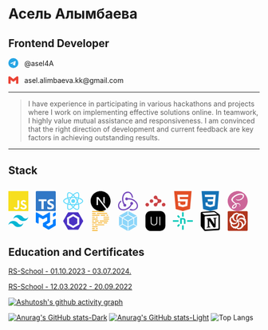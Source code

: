 # Асель Алымбаева

## **Frontend Developer**  
<p>
  <a href="https://t.me/asel4A" style="text-decoration: none;">
    <svg width="20" role="img" viewBox="0 0 24 24" fill="#26A5E4" xmlns="http://www.w3.org/2000/svg" style="vertical-align: middle; margin-right: 8px;">
      <title>Telegram</title>
      <path d="M11.944 0A12 12 0 0 0 0 12a12 12 0 0 0 12 12 12 12 0 0 0 12-12A12 12 0 0 0 12 0a12 12 0 0 0-.056 0zm4.962 7.224c.1-.002.321.023.465.14a.506.506 0 0 1 .171.325c.016.093.036.306.02.472-.18 1.898-.962 6.502-1.36 8.627-.168.9-.499 1.201-.82 1.23-.696.065-1.225-.46-1.9-.902-1.056-.693-1.653-1.124-2.678-1.8-1.185-.78-.417-1.21.258-1.91.177-.184 3.247-2.977 3.307-3.23.007-.032.014-.15-.056-.212s-.174-.041-.249-.024c-.106.024-1.793 1.14-5.061 3.345-.48.33-.913.49-1.302.48-.428-.008-1.252-.241-1.865-.44-.752-.245-1.349-.374-1.297-.789.027-.216.325-.437.893-.663 3.498-1.524 5.83-2.529 6.998-3.014 3.332-1.386 4.025-1.627 4.476-1.635z"/>
    </svg>
    <span style="vertical-align: middle;">@asel4A</span>
  </a>
</p> 
<p>
  <a href="https://mail.google.com/mail/" style="text-decoration: none;">
    <svg width="20" fill="#EA4335" role="img" viewBox="0 0 24 24" xmlns="http://www.w3.org/2000/svg" style="vertical-align: middle; margin-right: 8px;"><title>Gmail</title><path d="M24 5.457v13.909c0 .904-.732 1.636-1.636 1.636h-3.819V11.73L12 16.64l-6.545-4.91v9.273H1.636A1.636 1.636 0 0 1 0 19.366V5.457c0-2.023 2.309-3.178 3.927-1.964L5.455 4.64 12 9.548l6.545-4.91 1.528-1.145C21.69 2.28 24 3.434 24 5.457z"/></svg>
    <span style="vertical-align: middle;">asel.alimbaeva.kk@gmail.com</span>
  </a>
</p> 

---

> I have experience in participating in various hackathons and projects where I work on implementing effective solutions online. In teamwork, I highly value mutual assistance and responsiveness. I am convinced that the right direction of development and current feedback are key factors in achieving outstanding results.

---

## Stack

<svg width="40" fill="#F7DF1E" role="img" viewBox="0 0 24 24" xmlns="http://www.w3.org/2000/svg" style="vertical-align: middle; margin-right: 10px;"><title>JavaScript</title><path d="M0 0h24v24H0V0zm22.034 18.276c-.175-1.095-.888-2.015-3.003-2.873-.736-.345-1.554-.585-1.797-1.14-.091-.33-.105-.51-.046-.705.15-.646.915-.84 1.515-.66.39.12.75.42.976.9 1.034-.676 1.034-.676 1.755-1.125-.27-.42-.404-.601-.586-.78-.63-.705-1.469-1.065-2.834-1.034l-.705.089c-.676.165-1.32.525-1.71 1.005-1.14 1.291-.811 3.541.569 4.471 1.365 1.02 3.361 1.244 3.616 2.205.24 1.17-.87 1.545-1.966 1.41-.811-.18-1.26-.586-1.755-1.336l-1.83 1.051c.21.48.45.689.81 1.109 1.74 1.756 6.09 1.666 6.871-1.004.029-.09.24-.705.074-1.65l.046.067zm-8.983-7.245h-2.248c0 1.938-.009 3.864-.009 5.805 0 1.232.063 2.363-.138 2.711-.33.689-1.18.601-1.566.48-.396-.196-.597-.466-.83-.855-.063-.105-.11-.196-.127-.196l-1.825 1.125c.305.63.75 1.172 1.324 1.517.855.51 2.004.675 3.207.405.783-.226 1.458-.691 1.811-1.411.51-.93.402-2.07.397-3.346.012-2.054 0-4.109 0-6.179l.004-.056z"/></svg>
<svg width="40" fill="#3178C6" style="vertical-align: middle; margin-right: 10px;" role="img" viewBox="0 0 24 24" xmlns="http://www.w3.org/2000/svg"><title>TypeScript</title><path d="M1.125 0C.502 0 0 .502 0 1.125v21.75C0 23.498.502 24 1.125 24h21.75c.623 0 1.125-.502 1.125-1.125V1.125C24 .502 23.498 0 22.875 0zm17.363 9.75c.612 0 1.154.037 1.627.111a6.38 6.38 0 0 1 1.306.34v2.458a3.95 3.95 0 0 0-.643-.361 5.093 5.093 0 0 0-.717-.26 5.453 5.453 0 0 0-1.426-.2c-.3 0-.573.028-.819.086a2.1 2.1 0 0 0-.623.242c-.17.104-.3.229-.393.374a.888.888 0 0 0-.14.49c0 .196.053.373.156.529.104.156.252.304.443.444s.423.276.696.41c.273.135.582.274.926.416.47.197.892.407 1.266.628.374.222.695.473.963.753.268.279.472.598.614.957.142.359.214.776.214 1.253 0 .657-.125 1.21-.373 1.656a3.033 3.033 0 0 1-1.012 1.085 4.38 4.38 0 0 1-1.487.596c-.566.12-1.163.18-1.79.18a9.916 9.916 0 0 1-1.84-.164 5.544 5.544 0 0 1-1.512-.493v-2.63a5.033 5.033 0 0 0 3.237 1.2c.333 0 .624-.03.872-.09.249-.06.456-.144.623-.25.166-.108.29-.234.373-.38a1.023 1.023 0 0 0-.074-1.089 2.12 2.12 0 0 0-.537-.5 5.597 5.597 0 0 0-.807-.444 27.72 27.72 0 0 0-1.007-.436c-.918-.383-1.602-.852-2.053-1.405-.45-.553-.676-1.222-.676-2.005 0-.614.123-1.141.369-1.582.246-.441.58-.804 1.004-1.089a4.494 4.494 0 0 1 1.47-.629 7.536 7.536 0 0 1 1.77-.201zm-15.113.188h9.563v2.166H9.506v9.646H6.789v-9.646H3.375z"/></svg>
<svg width="40" fill="#61DAFB" style="vertical-align: middle; margin-right: 10px;" role="img" viewBox="0 0 24 24" xmlns="http://www.w3.org/2000/svg"><title>React</title><path d="M14.23 12.004a2.236 2.236 0 0 1-2.235 2.236 2.236 2.236 0 0 1-2.236-2.236 2.236 2.236 0 0 1 2.235-2.236 2.236 2.236 0 0 1 2.236 2.236zm2.648-10.69c-1.346 0-3.107.96-4.888 2.622-1.78-1.653-3.542-2.602-4.887-2.602-.41 0-.783.093-1.106.278-1.375.793-1.683 3.264-.973 6.365C1.98 8.917 0 10.42 0 12.004c0 1.59 1.99 3.097 5.043 4.03-.704 3.113-.39 5.588.988 6.38.32.187.69.275 1.102.275 1.345 0 3.107-.96 4.888-2.624 1.78 1.654 3.542 2.603 4.887 2.603.41 0 .783-.09 1.106-.275 1.374-.792 1.683-3.263.973-6.365C22.02 15.096 24 13.59 24 12.004c0-1.59-1.99-3.097-5.043-4.032.704-3.11.39-5.587-.988-6.38-.318-.184-.688-.277-1.092-.278zm-.005 1.09v.006c.225 0 .406.044.558.127.666.382.955 1.835.73 3.704-.054.46-.142.945-.25 1.44-.96-.236-2.006-.417-3.107-.534-.66-.905-1.345-1.727-2.035-2.447 1.592-1.48 3.087-2.292 4.105-2.295zm-9.77.02c1.012 0 2.514.808 4.11 2.28-.686.72-1.37 1.537-2.02 2.442-1.107.117-2.154.298-3.113.538-.112-.49-.195-.964-.254-1.42-.23-1.868.054-3.32.714-3.707.19-.09.4-.127.563-.132zm4.882 3.05c.455.468.91.992 1.36 1.564-.44-.02-.89-.034-1.345-.034-.46 0-.915.01-1.36.034.44-.572.895-1.096 1.345-1.565zM12 8.1c.74 0 1.477.034 2.202.093.406.582.802 1.203 1.183 1.86.372.64.71 1.29 1.018 1.946-.308.655-.646 1.31-1.013 1.95-.38.66-.773 1.288-1.18 1.87-.728.063-1.466.098-2.21.098-.74 0-1.477-.035-2.202-.093-.406-.582-.802-1.204-1.183-1.86-.372-.64-.71-1.29-1.018-1.946.303-.657.646-1.313 1.013-1.954.38-.66.773-1.286 1.18-1.868.728-.064 1.466-.098 2.21-.098zm-3.635.254c-.24.377-.48.763-.704 1.16-.225.39-.435.782-.635 1.174-.265-.656-.49-1.31-.676-1.947.64-.15 1.315-.283 2.015-.386zm7.26 0c.695.103 1.365.23 2.006.387-.18.632-.405 1.282-.66 1.933-.2-.39-.41-.783-.64-1.174-.225-.392-.465-.774-.705-1.146zm3.063.675c.484.15.944.317 1.375.498 1.732.74 2.852 1.708 2.852 2.476-.005.768-1.125 1.74-2.857 2.475-.42.18-.88.342-1.355.493-.28-.958-.646-1.956-1.1-2.98.45-1.017.81-2.01 1.085-2.964zm-13.395.004c.278.96.645 1.957 1.1 2.98-.45 1.017-.812 2.01-1.086 2.964-.484-.15-.944-.318-1.37-.5-1.732-.737-2.852-1.706-2.852-2.474 0-.768 1.12-1.742 2.852-2.476.42-.18.88-.342 1.356-.494zm11.678 4.28c.265.657.49 1.312.676 1.948-.64.157-1.316.29-2.016.39.24-.375.48-.762.705-1.158.225-.39.435-.788.636-1.18zm-9.945.02c.2.392.41.783.64 1.175.23.39.465.772.705 1.143-.695-.102-1.365-.23-2.006-.386.18-.63.406-1.282.66-1.933zM17.92 16.32c.112.493.2.968.254 1.423.23 1.868-.054 3.32-.714 3.708-.147.09-.338.128-.563.128-1.012 0-2.514-.807-4.11-2.28.686-.72 1.37-1.536 2.02-2.44 1.107-.118 2.154-.3 3.113-.54zm-11.83.01c.96.234 2.006.415 3.107.532.66.905 1.345 1.727 2.035 2.446-1.595 1.483-3.092 2.295-4.11 2.295-.22-.005-.406-.05-.553-.132-.666-.38-.955-1.834-.73-3.703.054-.46.142-.944.25-1.438zm4.56.64c.44.02.89.034 1.345.034.46 0 .915-.01 1.36-.034-.44.572-.895 1.095-1.345 1.565-.455-.47-.91-.993-1.36-1.565z"/></svg>
<svg width="40" fill="#000" style="vertical-align: middle; margin-right: 10px;" role="img" viewBox="0 0 24 24" xmlns="http://www.w3.org/2000/svg"><title>Next.js</title><path d="M18.665 21.978C16.758 23.255 14.465 24 12 24 5.377 24 0 18.623 0 12S5.377 0 12 0s12 5.377 12 12c0 3.583-1.574 6.801-4.067 9.001L9.219 7.2H7.2v9.596h1.615V9.251l9.85 12.727Zm-3.332-8.533 1.6 2.061V7.2h-1.6v6.245Z"/></svg>
<svg width="40" fill="#764ABC" style="vertical-align: middle; margin-right: 10px;" role="img" viewBox="0 0 24 24" xmlns="http://www.w3.org/2000/svg"><title>Redux</title><path d="M16.634 16.504c.87-.075 1.543-.84 1.5-1.754-.047-.914-.796-1.648-1.709-1.648h-.061a1.71 1.71 0 00-1.648 1.769c.03.479.226.869.494 1.153-1.048 2.038-2.621 3.536-5.005 4.795-1.603.838-3.296 1.154-4.944.93-1.378-.195-2.456-.81-3.116-1.799-.988-1.499-1.078-3.116-.255-4.734.6-1.17 1.499-2.023 2.099-2.443a9.96 9.96 0 01-.42-1.543C-.868 14.408-.416 18.752.932 20.805c1.004 1.498 3.057 2.456 5.304 2.456.6 0 1.23-.044 1.843-.194 3.897-.749 6.848-3.086 8.541-6.532zm5.348-3.746c-2.32-2.728-5.738-4.226-9.634-4.226h-.51c-.253-.554-.837-.899-1.498-.899h-.045c-.943 0-1.678.81-1.647 1.753.03.898.794 1.648 1.708 1.648h.074a1.69 1.69 0 001.499-1.049h.555c2.309 0 4.495.674 6.488 1.992 1.527 1.005 2.622 2.323 3.237 3.897.538 1.288.509 2.547-.045 3.597-.855 1.647-2.294 2.517-4.196 2.517-1.199 0-2.367-.375-2.967-.644-.36.298-.96.793-1.394 1.093 1.318.598 2.652.943 3.94.943 2.922 0 5.094-1.647 5.919-3.236.898-1.798.824-4.824-1.47-7.416zM6.49 17.042c.03.899.793 1.648 1.708 1.648h.06a1.688 1.688 0 001.648-1.768c0-.9-.779-1.647-1.693-1.647h-.06c-.06 0-.15 0-.226.029-1.243-2.098-1.768-4.347-1.572-6.772.12-1.828.72-3.417 1.797-4.735.9-1.124 2.593-1.68 3.747-1.708 3.236-.061 4.585 3.971 4.689 5.574l1.498.45C17.741 3.197 14.686.62 11.764.62 9.02.62 6.49 2.613 5.47 5.535 4.077 9.43 4.991 13.177 6.7 16.174c-.15.195-.24.539-.21.868z"/></svg>
<svg width="40" fill="#CA4245" style="vertical-align: middle; margin-right: 10px;" role="img" viewBox="0 0 24 24" xmlns="http://www.w3.org/2000/svg"><title>React Router</title><path d="M12.118 5.466a2.306 2.306 0 00-.623.08c-.278.067-.702.332-.953.583-.41.423-.49.609-.662 1.469-.08.423.41 1.43.847 1.734.45.317 1.085.502 2.065.608 1.429.16 1.84.636 1.84 2.197 0 1.377-.385 1.747-1.96 1.906-1.707.172-2.58.834-2.765 2.117-.106.781.41 1.76 1.125 2.091 1.627.768 3.15-.198 3.467-2.196.211-1.284.622-1.642 1.998-1.747 1.588-.133 2.409-.675 2.713-1.787.278-1.02-.304-2.157-1.297-2.554-.264-.106-.873-.238-1.35-.291-1.495-.16-1.879-.424-2.038-1.39-.225-1.337-.317-1.562-.794-2.09a2.174 2.174 0 00-1.613-.73zm-4.785 4.36a2.145 2.145 0 00-.497.048c-1.469.318-2.17 2.051-1.35 3.295 1.178 1.774 3.944.953 3.97-1.177.012-1.193-.98-2.143-2.123-2.166zM2.089 14.19a2.22 2.22 0 00-.427.052c-2.158.476-2.237 3.626-.106 4.182.53.145.582.145 1.111.013 1.191-.318 1.866-1.456 1.549-2.607-.278-1.02-1.144-1.664-2.127-1.64zm19.824.008c-.233.002-.477.058-.784.162-1.39.477-1.866 2.092-.98 3.336.557.794 1.96 1.058 2.82.516 1.416-.874 1.363-3.057-.093-3.746-.38-.186-.663-.271-.963-.268z"/></svg>
<svg width="40" fill="#E34F26" style="vertical-align: middle; margin-right: 10px;" role="img" viewBox="0 0 24 24" xmlns="http://www.w3.org/2000/svg"><title>HTML5</title><path d="M1.5 0h21l-1.91 21.563L11.977 24l-8.564-2.438L1.5 0zm7.031 9.75l-.232-2.718 10.059.003.23-2.622L5.412 4.41l.698 8.01h9.126l-.326 3.426-2.91.804-2.955-.81-.188-2.11H6.248l.33 4.171L12 19.351l5.379-1.443.744-8.157H8.531z"/></svg>
<svg width="40" fill="#1572B6" style="vertical-align: middle; margin-right: 10px;" role="img" viewBox="0 0 24 24" xmlns="http://www.w3.org/2000/svg"><title>CSS3</title><path d="M1.5 0h21l-1.91 21.563L11.977 24l-8.565-2.438L1.5 0zm17.09 4.413L5.41 4.41l.213 2.622 10.125.002-.255 2.716h-6.64l.24 2.573h6.182l-.366 3.523-2.91.804-2.956-.81-.188-2.11h-2.61l.29 3.855L12 19.288l5.373-1.53L18.59 4.414z"/></svg>
<svg width="40" fill="#CC6699" style="vertical-align: middle; margin-right: 10px;" role="img" viewBox="0 0 24 24" xmlns="http://www.w3.org/2000/svg"><title>Sass</title><path d="M12 0c6.627 0 12 5.373 12 12s-5.373 12-12 12S0 18.627 0 12 5.373 0 12 0zM9.615 15.998c.175.645.156 1.248-.024 1.792l-.065.18c-.024.061-.052.12-.078.176-.14.29-.326.56-.555.81-.698.759-1.672 1.047-2.09.805-.45-.262-.226-1.335.584-2.19.871-.918 2.12-1.509 2.12-1.509v-.003l.108-.061zm9.911-10.861c-.542-2.133-4.077-2.834-7.422-1.645-1.989.707-4.144 1.818-5.693 3.267C4.568 8.48 4.275 9.98 4.396 10.607c.427 2.211 3.457 3.657 4.703 4.73v.006c-.367.18-3.056 1.529-3.686 2.925-.675 1.47.105 2.521.615 2.655 1.575.436 3.195-.36 4.065-1.649.84-1.261.766-2.881.404-3.676.496-.135 1.08-.195 1.83-.104 2.101.24 2.521 1.56 2.43 2.1-.09.539-.523.854-.674.944-.15.091-.195.12-.181.181.015.09.091.09.21.075.165-.03 1.096-.45 1.141-1.471.045-1.29-1.186-2.729-3.375-2.7-.9.016-1.471.091-1.875.256-.03-.045-.061-.075-.105-.105-1.35-1.455-3.855-2.475-3.75-4.41.03-.705.285-2.564 4.8-4.814 3.705-1.846 6.661-1.335 7.171-.21.733 1.604-1.576 4.59-5.431 5.024-1.47.165-2.235-.404-2.431-.615-.209-.225-.239-.24-.314-.194-.12.06-.045.255 0 .375.12.3.585.825 1.396 1.095.704.225 2.43.359 4.5-.45 2.324-.899 4.139-3.405 3.614-5.505l.073.067z"/></svg>
<svg width="40" fill="#06B6D4" style="vertical-align: middle; margin-right: 10px;"  role="img" viewBox="0 0 24 24" xmlns="http://www.w3.org/2000/svg"><title>Tailwind CSS</title><path d="M12.001,4.8c-3.2,0-5.2,1.6-6,4.8c1.2-1.6,2.6-2.2,4.2-1.8c0.913,0.228,1.565,0.89,2.288,1.624 C13.666,10.618,15.027,12,18.001,12c3.2,0,5.2-1.6,6-4.8c-1.2,1.6-2.6,2.2-4.2,1.8c-0.913-0.228-1.565-0.89-2.288-1.624 C16.337,6.182,14.976,4.8,12.001,4.8z M6.001,12c-3.2,0-5.2,1.6-6,4.8c1.2-1.6,2.6-2.2,4.2-1.8c0.913,0.228,1.565,0.89,2.288,1.624 c1.177,1.194,2.538,2.576,5.512,2.576c3.2,0,5.2-1.6,6-4.8c-1.2,1.6-2.6,2.2-4.2,1.8c-0.913-0.228-1.565-0.89-2.288-1.624 C10.337,13.382,8.976,12,6.001,12z"/></svg>
<svg width="40" fill="#007FFF" style="vertical-align: middle; margin-right: 10px;" role="img" viewBox="0 0 24 24" xmlns="http://www.w3.org/2000/svg"><title>MUI</title><path d="M20.229 15.793a.666.666 0 0 0 .244-.243.666.666 0 0 0 .09-.333l.012-3.858a.666.666 0 0 1 .09-.333.666.666 0 0 1 .245-.243L23 9.58a.667.667 0 0 1 .333-.088.667.667 0 0 1 .333.09.667.667 0 0 1 .244.243.666.666 0 0 1 .089.333v7.014a.667.667 0 0 1-.335.578l-7.893 4.534a.666.666 0 0 1-.662 0l-6.194-3.542a.667.667 0 0 1-.246-.244.667.667 0 0 1-.09-.335v-3.537c0-.004.004-.006.008-.004s.008 0 .008-.005v-.004c0-.003.002-.005.004-.007l5.102-2.93c.004-.003.002-.01-.003-.01a.005.005 0 0 1-.004-.002.005.005 0 0 1-.001-.004l.01-3.467a.667.667 0 0 0-.333-.58.667.667 0 0 0-.667 0L8.912 9.799a.667.667 0 0 1-.665 0l-3.804-2.19a.667.667 0 0 0-.999.577v6.267a.667.667 0 0 1-.332.577.666.666 0 0 1-.332.09.667.667 0 0 1-.333-.088L.336 13.825a.667.667 0 0 1-.246-.244.667.667 0 0 1-.09-.336L.019 2.292a.667.667 0 0 1 .998-.577l7.23 4.153a.667.667 0 0 0 .665 0l7.228-4.153a.666.666 0 0 1 .333-.088.666.666 0 0 1 .333.09.667.667 0 0 1 .244.244.667.667 0 0 1 .088.333V13.25c0 .117-.03.232-.089.334a.667.667 0 0 1-.245.244l-3.785 2.18a.667.667 0 0 0-.245.245.666.666 0 0 0-.089.334.667.667 0 0 0 .09.334.666.666 0 0 0 .247.244l2.088 1.189a.67.67 0 0 0 .33.087.667.667 0 0 0 .332-.089l4.457-2.56Zm.438-9.828a.666.666 0 0 0 .09.335.666.666 0 0 0 .248.244.667.667 0 0 0 .67-.008l2.001-1.2a.666.666 0 0 0 .237-.243.667.667 0 0 0 .087-.329V2.32a.667.667 0 0 0-.091-.335.667.667 0 0 0-.584-.33.667.667 0 0 0-.334.094l-2 1.2a.666.666 0 0 0-.238.243.668.668 0 0 0-.086.329v2.445Z"/></svg>
<svg width="40" fill="#4B32C3" style="vertical-align: middle; margin-right: 10px;" role="img" viewBox="0 0 24 24" xmlns="http://www.w3.org/2000/svg"><title>ESLint</title><path d="M7.257 9.132L11.816 6.5a.369.369 0 0 1 .368 0l4.559 2.632a.369.369 0 0 1 .184.32v5.263a.37.37 0 0 1-.184.319l-4.559 2.632a.369.369 0 0 1-.368 0l-4.559-2.632a.369.369 0 0 1-.184-.32V9.452a.37.37 0 0 1 .184-.32M23.852 11.53l-5.446-9.475c-.198-.343-.564-.596-.96-.596H6.555c-.396 0-.762.253-.96.596L.149 11.509a1.127 1.127 0 0 0 0 1.117l5.447 9.398c.197.342.563.517.959.517h10.893c.395 0 .76-.17.959-.512l5.446-9.413a1.069 1.069 0 0 0 0-1.086m-4.51 4.556a.4.4 0 0 1-.204.338L12.2 20.426a.395.395 0 0 1-.392 0l-6.943-4.002a.4.4 0 0 1-.205-.338V8.08c0-.14.083-.269.204-.338L11.8 3.74c.12-.07.272-.07.392 0l6.943 4.003a.4.4 0 0 1 .206.338z"/></svg>
<svg width="40" fill="#F7B93E" style="vertical-align: middle; margin-right: 10px;" role="img" viewBox="0 0 24 24" xmlns="http://www.w3.org/2000/svg"><title>Prettier</title><path d="M8.571 23.429A.571.571 0 0 1 8 24H2.286a.571.571 0 0 1 0-1.143H8c.316 0 .571.256.571.572zM8 20.57H6.857a.571.571 0 0 0 0 1.143H8a.571.571 0 0 0 0-1.143zm-5.714 1.143H4.57a.571.571 0 0 0 0-1.143H2.286a.571.571 0 0 0 0 1.143zM8 18.286H2.286a.571.571 0 0 0 0 1.143H8a.571.571 0 0 0 0-1.143zM16 16H5.714a.571.571 0 0 0 0 1.143H16A.571.571 0 0 0 16 16zM2.286 17.143h1.143a.571.571 0 0 0 0-1.143H2.286a.571.571 0 0 0 0 1.143zm17.143-3.429H16a.571.571 0 0 0 0 1.143h3.429a.571.571 0 0 0 0-1.143zM9.143 14.857h4.571a.571.571 0 0 0 0-1.143H9.143a.571.571 0 0 0 0 1.143zm-6.857 0h4.571a.571.571 0 0 0 0-1.143H2.286a.571.571 0 0 0 0 1.143zM20.57 11.43H11.43a.571.571 0 0 0 0 1.142h9.142a.571.571 0 0 0 0-1.142zM9.714 12a.571.571 0 0 0-.571-.571H5.714a.571.571 0 0 0 0 1.142h3.429A.571.571 0 0 0 9.714 12zm-7.428.571h1.143a.571.571 0 0 0 0-1.142H2.286a.571.571 0 0 0 0 1.142zm19.428-3.428H16a.571.571 0 0 0 0 1.143h5.714a.571.571 0 0 0 0-1.143zM2.286 10.286H8a.571.571 0 0 0 0-1.143H2.286a.571.571 0 0 0 0 1.143zm13.143-2.857c0 .315.255.571.571.571h5.714a.571.571 0 0 0 0-1.143H16a.571.571 0 0 0-.571.572zm-8.572-.572a.571.571 0 0 0 0 1.143H8a.571.571 0 0 0 0-1.143H6.857zM2.286 8H4.57a.571.571 0 0 0 0-1.143H2.286a.571.571 0 0 0 0 1.143zm16.571-2.857c0 .315.256.571.572.571h1.142a.571.571 0 0 0 0-1.143H19.43a.571.571 0 0 0-.572.572zm-1.143 0a.571.571 0 0 0-.571-.572H12.57a.571.571 0 0 0 0 1.143h4.572a.571.571 0 0 0 .571-.571zm-15.428.571h8a.571.571 0 0 0 0-1.143h-8a.571.571 0 0 0 0 1.143zm5.143-2.857c0 .316.255.572.571.572h11.429a.571.571 0 0 0 0-1.143H8a.571.571 0 0 0-.571.571zm-5.143.572h3.428a.571.571 0 0 0 0-1.143H2.286a.571.571 0 0 0 0 1.143zm0-2.286H16A.571.571 0 0 0 16 0H2.286a.571.571 0 0 0 0 1.143z"/></svg>
<svg width="40" fill="#8DD6F9" style="vertical-align: middle; margin-right: 10px;" role="img" viewBox="0 0 24 24" xmlns="http://www.w3.org/2000/svg"><title>Webpack</title><path d="M22.1987 18.498l-9.7699 5.5022v-4.2855l6.0872-3.3338 3.6826 2.117zm.6683-.6026V6.3884l-3.5752 2.0544v7.396zm-21.0657.6026l9.7699 5.5022v-4.2855L5.484 16.3809l-3.6826 2.117zm-.6683-.6026V6.3884l3.5751 2.0544v7.396zm.4183-12.2515l10.0199-5.644v4.1434L5.152 7.6586l-.0489.028zm20.8975 0l-10.02-5.644v4.1434l6.4192 3.5154.0489.028 3.5518-2.0427zm-10.8775 13.096l-6.0056-3.2873V8.9384l6.0054 3.4525v6.349zm.8575 0l6.0053-3.2873V8.9384l-6.0053 3.4525zM5.9724 8.1845l6.0287-3.3015L18.03 8.1845l-6.0288 3.4665z"/></svg>
<svg width="40" fill="#000" style="vertical-align: middle; margin-right: 10px;" role="img" viewBox="0 0 24 24" xmlns="http://www.w3.org/2000/svg"><title>NextUI</title><path d="M6.353 0h11.294A6.353 6.353 0 0 1 24 6.353v11.294A6.353 6.353 0 0 1 17.647 24H6.353A6.353 6.353 0 0 1 0 17.647V6.353A6.353 6.353 0 0 1 6.353 0Zm7.755 6.913h-.933v6.702a2.88 2.88 0 0 1-.362 1.45c-.24.424-.596.77-1.025 1-.443.244-.96.365-1.553.365-.592 0-1.108-.121-1.55-.364a2.603 2.603 0 0 1-1.024-1 2.865 2.865 0 0 1-.365-1.45V6.912h-.933v6.767a3.558 3.558 0 0 0 .489 1.862c.327.547.798.994 1.362 1.292.582.316 1.256.474 2.021.474.769 0 1.444-.157 2.024-.471a3.473 3.473 0 0 0 1.36-1.293c.33-.565.5-1.21.49-1.864V6.913Zm3.648 10.22V6.914h-.933v10.22h.933Z"/></svg>
<svg width="40" fill="#00C7B7" style="vertical-align: middle; margin-right: 10px;" role="img" viewBox="0 0 24 24" xmlns="http://www.w3.org/2000/svg"><title>Netlify</title><path d="M6.49 19.04h-.23L5.13 17.9v-.23l1.73-1.71h1.2l.15.15v1.2L6.5 19.04ZM5.13 6.31V6.1l1.13-1.13h.23L8.2 6.68v1.2l-.15.15h-1.2L5.13 6.31Zm9.96 9.09h-1.65l-.14-.13v-3.83c0-.68-.27-1.2-1.1-1.23-.42 0-.9 0-1.43.02l-.07.08v4.96l-.14.14H8.9l-.13-.14V8.73l.13-.14h3.7a2.6 2.6 0 0 1 2.61 2.6v4.08l-.13.14Zm-8.37-2.44H.14L0 12.82v-1.64l.14-.14h6.58l.14.14v1.64l-.14.14Zm17.14 0h-6.58l-.14-.14v-1.64l.14-.14h6.58l.14.14v1.64l-.14.14ZM11.05 6.55V1.64l.14-.14h1.65l.14.14v4.9l-.14.14h-1.65l-.14-.13Zm0 15.81v-4.9l.14-.14h1.65l.14.13v4.91l-.14.14h-1.65l-.14-.14Z"/></svg>
<svg width="40" fill="#000000" style="vertical-align: middle; margin-right: 10px;" role="img" viewBox="0 0 24 24" xmlns="http://www.w3.org/2000/svg"><title>Notion</title><path d="M4.459 4.208c.746.606 1.026.56 2.428.466l13.215-.793c.28 0 .047-.28-.046-.326L17.86 1.968c-.42-.326-.981-.7-2.055-.607L3.01 2.295c-.466.046-.56.28-.374.466zm.793 3.08v13.904c0 .747.373 1.027 1.214.98l14.523-.84c.841-.046.935-.56.935-1.167V6.354c0-.606-.233-.933-.748-.887l-15.177.887c-.56.047-.747.327-.747.933zm14.337.745c.093.42 0 .84-.42.888l-.7.14v10.264c-.608.327-1.168.514-1.635.514-.748 0-.935-.234-1.495-.933l-4.577-7.186v6.952L12.21 19s0 .84-1.168.84l-3.222.186c-.093-.186 0-.653.327-.746l.84-.233V9.854L7.822 9.76c-.094-.42.14-1.026.793-1.073l3.456-.233 4.764 7.279v-6.44l-1.215-.139c-.093-.514.28-.887.747-.933zM1.936 1.035l13.31-.98c1.634-.14 2.055-.047 3.082.7l4.249 2.986c.7.513.934.653.934 1.213v16.378c0 1.026-.373 1.634-1.68 1.726l-15.458.934c-.98.047-1.448-.093-1.962-.747l-3.129-4.06c-.56-.747-.793-1.306-.793-1.96V2.667c0-.839.374-1.54 1.447-1.632z"/></svg>
<svg width="40" fill="#B1361E" style="vertical-align: middle; margin-right: 10px;"  role="img" viewBox="0 0 24 24" xmlns="http://www.w3.org/2000/svg"><title>Codewars</title><path d="M1.072.142A1.072 1.072 0 0 0 0 1.214v21.572a1.072 1.072 0 0 0 1.072 1.072h21.856A1.072 1.072 0 0 0 24 22.786V1.214A1.072 1.072 0 0 0 22.928.142zm9.736 1.818a.904.904 0 0 1 .828.539.784.784 0 0 1 1.274.493.639.639 0 0 1 .29-.06c.33.008.59.262.625.575a1.322 1.322 0 0 1 .624-.515 1.325 1.325 0 0 1 1.718.71 1.098 1.098 0 0 1 .306-.236 1.102 1.102 0 0 1 1.483.479 1.094 1.094 0 0 1 .12.47.994.994 0 0 1 1.322 1.214.904.904 0 0 1 .874 1.438.784.784 0 0 1 .176 1.356.639.639 0 0 1 .19.224.642.642 0 0 1-.011.613 1.326 1.326 0 0 1 .482.235 1.334 1.334 0 0 1 .258 1.842 1.098 1.098 0 0 1 .35.15 1.102 1.102 0 0 1 .337 1.516 1.094 1.094 0 0 1-.344.344.994.994 0 0 1 .228 1.318 1.006 1.006 0 0 1-.605.434.904.904 0 0 1-.803 1.482.814.814 0 0 0-.008-.04.784.784 0 0 1-1.075.873.639.639 0 0 1-.098.28.625.625 0 0 1-.43.288 1.33 1.33 0 0 1 .023.456 1.334 1.334 0 0 1-1.44 1.173 1.098 1.098 0 0 1 .054.377 1.102 1.102 0 0 1-1.128 1.072 1.098 1.098 0 0 1-.47-.12.994.994 0 0 1-1.696.583.904.904 0 0 1-1.685.075.784.784 0 0 1-1.274-.493.639.639 0 0 1-.29.064.64.64 0 0 1-.621-.58l.004-.007a1.326 1.326 0 0 1-.632.523 1.334 1.334 0 0 1-1.718-.706 1.098 1.098 0 0 1-.306.232 1.102 1.102 0 0 1-1.48-.478 1.094 1.094 0 0 1-.123-.471.994.994 0 0 1-1.318-1.21.904.904 0 0 1-.874-1.442.784.784 0 0 1-.176-1.356.639.639 0 0 1-.194-.224.642.642 0 0 1 .011-.61l.019.004a1.326 1.326 0 0 1-.497-.239 1.334 1.334 0 0 1-.262-1.845 1.098 1.098 0 0 1-.35-.146 1.102 1.102 0 0 1-.337-1.52 1.094 1.094 0 0 1 .347-.34A.994.994 0 0 1 2.88 9a.904.904 0 0 1 .803-1.48.784.784 0 0 1 1.083-.836.639.639 0 0 1 .098-.28.649.649 0 0 1 .433-.288 1.33 1.33 0 0 1-.026-.452A1.334 1.334 0 0 1 6.716 4.49a1.098 1.098 0 0 1-.06-.377 1.101 1.101 0 0 1 1.13-1.073 1.094 1.094 0 0 1 .47.115.994.994 0 0 1 1.696-.579.904.904 0 0 1 .857-.617zM3.683 7.519a.784.784 0 0 0 .008.041l-.004-.04a.904.904 0 0 0-.004-.001zM17.502 19.61a1.098 1.098 0 0 0-.002-.004h-.037a1.334 1.334 0 0 0 .039.004zM13.825 3.507a1.322 1.322 0 0 0-.008.012l.008-.011zm-2.369-.014l-.003.003a.9.9 0 0 1-.665.27.896.896 0 0 1-.583-.232.994.994 0 0 1-.986.732.99.99 0 0 1-.362-.075 1.098 1.098 0 0 1-1.061 1.046 1.326 1.326 0 0 1 .123.736 1.334 1.334 0 0 1-.725 1.035 1.1 1.1 0 0 1 .307.795 1.106 1.106 0 0 1-.232.65c.321.18.53.523.523.915a1.016 1.016 0 0 1-.07.337.915.915 0 0 1 .82.937.923.923 0 0 1-.01.138.74.74 0 0 1 .157-.01c.343.007.627.25.702.57a.661.661 0 0 1 .38-.111c.31.007.561.224.632.511a.418.418 0 0 1 .381-.015 1.352 1.352 0 0 1 .303-.63.418.418 0 0 1-.12-.143.422.422 0 0 1 .004-.392.665.665 0 0 1-.325-1.117.736.736 0 0 1-.359-.336.74.74 0 0 1 .385-1.023.747.747 0 0 0-.06.026.915.915 0 0 1-.201-.262.915.915 0 0 1 .623-1.315V6.53a1.02 1.02 0 0 1 .437-1.371 1.012 1.012 0 0 1 .553-.112 1.11 1.11 0 0 1 .598-1.054 1.12 1.12 0 0 1 .06-.026.642.642 0 0 1-.109-.21.784.784 0 0 1-.455.132.784.784 0 0 1-.662-.396zm4.573 1.512a1.326 1.326 0 0 1-.587.46 1.334 1.334 0 0 1-1.255-.142v-.011a1.11 1.11 0 0 1-.553.66 1.106 1.106 0 0 1-.683.113 1.02 1.02 0 0 1-.553.889 1.016 1.016 0 0 1-.329.105.918.918 0 0 1-.43 1.169.923.923 0 0 1-.127.056.74.74 0 0 1 .086.13.738.738 0 0 1-.168.89.661.661 0 0 1 .28.283.655.655 0 0 1-.149.796.418.418 0 0 1 .153.164c.019.034.03.068.038.101a1.356 1.356 0 0 1 .672-.015.422.422 0 0 1 .056-.142.422.422 0 0 1 .34-.194.665.665 0 0 1 .796-.848.736.736 0 0 1 .112-.478.733.733 0 0 1 1.016-.224.915.915 0 0 1 .127-.306.915.915 0 0 1 1.27-.28.915.915 0 0 1 .179.153 1.02 1.02 0 0 1 1.408-.314 1.012 1.012 0 0 1 .374.422c.355-.24.833-.261 1.214-.015a1.11 1.11 0 0 1 .209.172.642.642 0 0 1 .082-.108.784.784 0 0 1-.332-.337.784.784 0 0 1 .03-.77.9.9 0 0 1-.553-.455.896.896 0 0 1-.075-.624.994.994 0 0 1-1.117-.511.994.994 0 0 1-.104-.359 1.098 1.098 0 0 1-1.427-.43zM5.249 7.37a.784.784 0 0 1-.124.46.784.784 0 0 1-.68.362c.06.235.026.49-.112.71a.896.896 0 0 1-.5.377c.31.325.373.829.12 1.225a.99.99 0 0 1-.255.269 1.098 1.098 0 0 1 .351 1.45 1.326 1.326 0 0 1 .691.276 1.334 1.334 0 0 1 .512 1.154c.28-.064.579-.019.84.15a1.106 1.106 0 0 1 .438.53 1.02 1.02 0 0 1 1.05.03 1.016 1.016 0 0 1 .257.231.914.914 0 0 1 1.225-.224.919.919 0 0 1 .112.086.74.74 0 0 1 .071-.142.74.74 0 0 1 .852-.306.661.661 0 0 1 .1-.381.664.664 0 0 1 .763-.273.418.418 0 0 1 .246-.373 1.36 1.36 0 0 1-.358-.523v-.008a.418.418 0 0 1-.25.075.422.422 0 0 1-.344-.19.665.665 0 0 1-1.132-.243.736.736 0 0 1-.47.149.733.733 0 0 1-.718-.755.915.915 0 0 1-.329.049.915.915 0 0 1-.855-1.177h-.004a1.016 1.016 0 0 1-.993-1.042 1.012 1.012 0 0 1 .168-.534 1.11 1.11 0 0 1-.64-1.035 1.11 1.11 0 0 1 .068-.358.65.65 0 0 1-.1-.019zm11.127 2.133a.913.913 0 0 1-1.225.224.926.926 0 0 1-.112-.082.74.74 0 0 1-.067.142.74.74 0 0 1-.852.302.661.661 0 0 1-.105.385.662.662 0 0 1-.762.277.418.418 0 0 1-.063.212.426.426 0 0 1-.075.086 1.356 1.356 0 0 1 .314.564.418.418 0 0 1 .187-.04.422.422 0 0 1 .343.194.665.665 0 0 1 1.136.242.736.736 0 0 1 .467-.153c.41.008.728.348.72.755a.74.74 0 0 1 0 .008v-.005a.915.915 0 0 1 .326-.052.915.915 0 0 1 .896.941.919.919 0 0 1-.037.236c.564.015 1.008.482.993 1.046a1.012 1.012 0 0 1-.168.534 1.11 1.11 0 0 1 .647 1.035 1.11 1.11 0 0 1-.075.362l.004-.007.1.018a.784.784 0 0 1 .124-.46.784.784 0 0 1 .68-.362.9.9 0 0 1 .112-.71.896.896 0 0 1 .504-.373.994.994 0 0 1-.123-1.225.99.99 0 0 1 .257-.269 1.098 1.098 0 0 1-.35-1.453 1.326 1.326 0 0 1-.696-.273h-.003a1.334 1.334 0 0 1-.512-1.158 1.082 1.082 0 0 1-.837-.145 1.106 1.106 0 0 1-.44-.535 1.02 1.02 0 0 1-1.05-.026 1.016 1.016 0 0 1-.258-.235zm-.094 3.116l-.007.066a.74.74 0 0 0 .007-.066zm-2.864-.259a1.36 1.36 0 0 1-.363.598.418.418 0 0 1 .194.187.422.422 0 0 1-.007.396.665.665 0 0 1 .329 1.113.736.736 0 0 1 .358.336.739.739 0 0 1-.32.994.915.915 0 0 1 .197.261.91.91 0 0 1-.396 1.233.919.919 0 0 1-.224.082v.004a1.02 1.02 0 0 1-.44 1.374 1.012 1.012 0 0 1-.55.109 1.11 1.11 0 0 1-.661 1.083.642.642 0 0 1 .112.21.026.026 0 0 1-.004 0v.003a.784.784 0 0 1 .456-.134.784.784 0 0 1 .661.392.9.9 0 0 1 .665-.27.896.896 0 0 1 .587.236.994.994 0 0 1 .982-.736.99.99 0 0 1 .362.079v.022a1.1 1.1 0 0 1 1.061-1.072 1.326 1.326 0 0 1-.123-.736c.056-.46.34-.837.725-1.035l.003.004a1.102 1.102 0 0 1-.31-.795 1.106 1.106 0 0 1 .232-.654 1.02 1.02 0 0 1-.452-1.251.915.915 0 0 1-.822-.934.923.923 0 0 1 .011-.142.74.74 0 0 1-.157.015.74.74 0 0 1-.698-.572.661.661 0 0 1-.385.112.667.667 0 0 1-.627-.512.418.418 0 0 1-.217.053.418.418 0 0 1-.18-.045zm-.964.93a1.36 1.36 0 0 1-.336.042c-.112 0-.22-.012-.322-.038a.418.418 0 0 1-.06.295.422.422 0 0 1-.343.195.665.665 0 0 1-.792.844.736.736 0 0 1-.112.478.74.74 0 0 1-1.02.224.915.915 0 0 1-.127.306.915.915 0 0 1-1.266.28.919.919 0 0 1-.183-.153v.004a1.02 1.02 0 0 1-1.408.31 1.012 1.012 0 0 1-.374-.418c-.355.239-.83.261-1.214.015a1.113 1.113 0 0 1-.21-.172.65.65 0 0 1-.081.105.784.784 0 0 1 .336.336.784.784 0 0 1-.034.77.89.89 0 0 1 .553.455.896.896 0 0 1 .075.624.994.994 0 0 1 1.12.515.99.99 0 0 1 .101.355 1.098 1.098 0 0 1 1.431.43 1.326 1.326 0 0 1 .587-.46c.43-.172.896-.104 1.255.142a1.106 1.106 0 0 1 .549-.65 1.106 1.106 0 0 1 .683-.108 1.02 1.02 0 0 1 .553-.893 1.02 1.02 0 0 1 .333-.104.916.916 0 0 1 .425-1.17.919.919 0 0 1 .131-.052.736.736 0 0 1-.09-.134.738.738 0 0 1 .169-.886.661.661 0 0 1-.28-.284.67.67 0 0 1 .149-.799.418.418 0 0 1-.15-.164.418.418 0 0 1-.048-.24z"/></svg>
---

## Education and Certificates

[RS-School - 01.10.2023 - 03.07.2024.](https://app.rs.school/certificate/vnv1baiu)

[RS-School - 12.03.2022 - 20.09.2022](https://app.rs.school/certificate/0ck7w2x5)


[![Ashutosh's github activity graph](https://github-readme-activity-graph.vercel.app/graph?username=alimbaeva&theme=github-compact)](https://github.com/ashutosh00710/github-readme-activity-graph)


[![Anurag's GitHub stats-Dark](https://github-readme-stats.vercel.app/api?username=alimbaeva&show_icons=true&theme=dark#gh-dark-mode-only)](https://github.com/alimbaeva/github-readme-stats#gh-dark-mode-only)
[![Anurag's GitHub stats-Light](https://github-readme-stats.vercel.app/api?username=alimbaeva&show_icons=true&theme=default#gh-light-mode-only)](https://github.com/alimbaeva/github-readme-stats#gh-light-mode-only)
![Top Langs](https://github-readme-stats.vercel.app/api/top-langs/?username=alimbaeva&theme=dark&hide_progress=true)
